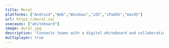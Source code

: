 ```yaml
---
title: Mural
platforms: ["Android","Web","Windows","iOS","iPadOS","macOS"]
url: https://mural.co/
usecases: ["whiteboard"]
image: mural.jpg
description: "Connects teams with a digital whiteboard and collaboration features designed to inspire innovation."
multiplayer: true
---
```

